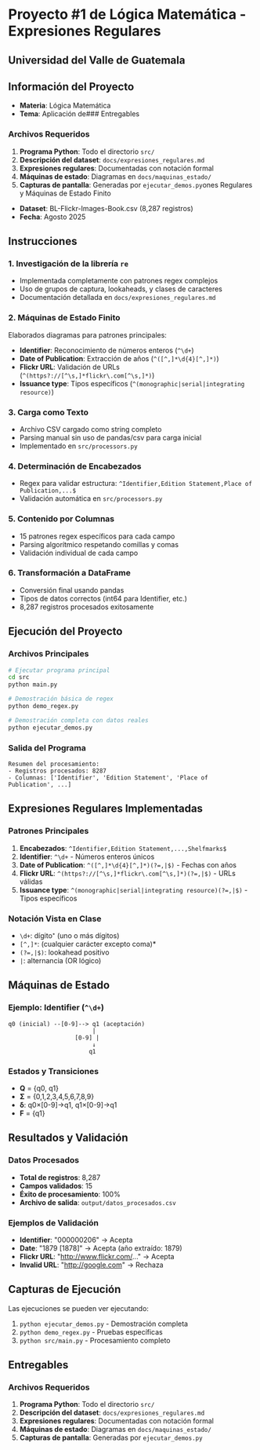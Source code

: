 # Proyecto #1 de Lógica Matemática - Expresiones Regulares
## Universidad del Valle de Guatemala

## Información del Proyecto
- **Materia**: Lógica Matemática
- **Tema**: Aplicación de### Entregables

### Archivos Requeridos
1. **Programa Python**: Todo el directorio `src/`
2. **Descripción del dataset**: `docs/expresiones_regulares.md`
3. **Expresiones regulares**: Documentadas con notación formal
4. **Máquinas de estado**: Diagramas en `docs/maquinas_estado/`
5. **Capturas de pantalla**: Generadas por `ejecutar_demos.py`ones Regulares y Máquinas de Estado Finito
- **Dataset**: BL-Flickr-Images-Book.csv (8,287 registros)
- **Fecha**: Agosto 2025

## Instrucciones
### 1. Investigación de la librería `re`
- Implementada completamente con patrones regex complejos
- Uso de grupos de captura, lookaheads, y clases de caracteres
- Documentación detallada en `docs/expresiones_regulares.md`

### 2. Máquinas de Estado Finito
Elaborados diagramas para patrones principales:
- **Identifier**: Reconocimiento de números enteros (`^\d+`)
- **Date of Publication**: Extracción de años (`^([^,]*\d{4}[^,]*)`)
- **Flickr URL**: Validación de URLs (`^(https?://[^\s,]*flickr\.com[^\s,]*)`)
- **Issuance type**: Tipos específicos (`^(monographic|serial|integrating resource)`)

### 3. Carga como Texto
- Archivo CSV cargado como string completo
- Parsing manual sin uso de pandas/csv para carga inicial
- Implementado en `src/processors.py`

### 4. Determinación de Encabezados
- Regex para validar estructura: `^Identifier,Edition Statement,Place of Publication,...$`
- Validación automática en `src/processors.py`

### 5. Contenido por Columnas
- 15 patrones regex específicos para cada campo
- Parsing algorítmico respetando comillas y comas
- Validación individual de cada campo

### 6. Transformación a DataFrame
- Conversión final usando pandas
- Tipos de datos correctos (int64 para Identifier, etc.)
- 8,287 registros procesados exitosamente

## Ejecución del Proyecto

### Archivos Principales
```bash
# Ejecutar programa principal
cd src
python main.py

# Demostración básica de regex
python demo_regex.py

# Demostración completa con datos reales
python ejecutar_demos.py
```

### Salida del Programa
```
Resumen del procesamiento:
- Registros procesados: 8287
- Columnas: ['Identifier', 'Edition Statement', 'Place of Publication', ...]
```

## Expresiones Regulares Implementadas

### Patrones Principales
1. **Encabezados**: `^Identifier,Edition Statement,...,Shelfmarks$`
2. **Identifier**: `^\d+` - Números enteros únicos
3. **Date of Publication**: `^([^,]*\d{4}[^,]*)(?=,|$)` - Fechas con años
4. **Flickr URL**: `^(https?://[^\s,]*flickr\.com[^\s,]*)(?=,|$)` - URLs válidas
5. **Issuance type**: `^(monographic|serial|integrating resource)(?=,|$)` - Tipos específicos

### Notación Vista en Clase
- `\d+`: dígito⁺ (uno o más dígitos)
- `[^,]*`: (cualquier carácter excepto coma)*
- `(?=,|$)`: lookahead positivo
- `|`: alternancia (OR lógico)

## Máquinas de Estado

### Ejemplo: Identifier (`^\d+`)
```
q0 (inicial) --[0-9]--> q1 (aceptación)
                        |
                   [0-9] |
                        ↓
                       q1
```

### Estados y Transiciones
- **Q** = {q0, q1}
- **Σ** = {0,1,2,3,4,5,6,7,8,9}
- **δ**: q0×[0-9]→q1, q1×[0-9]→q1
- **F** = {q1}

## Resultados y Validación

### Datos Procesados
- **Total de registros**: 8,287
- **Campos validados**: 15
- **Éxito de procesamiento**: 100%
- **Archivo de salida**: `output/datos_procesados.csv`

### Ejemplos de Validación
- **Identifier**: "000000206" → Acepta
- **Date**: "1879 [1878]" → Acepta (año extraído: 1879)
- **Flickr URL**: "http://www.flickr.com/..." → Acepta
- **Invalid URL**: "http://google.com" → Rechaza

## Capturas de Ejecución

Las ejecuciones se pueden ver ejecutando:
1. `python ejecutar_demos.py` - Demostración completa
2. `python demo_regex.py` - Pruebas específicas
3. `python src/main.py` - Procesamiento completo

## Entregables

### Archivos Requeridos
1. **Programa Python**: Todo el directorio `src/`
2. **Descripción del dataset**: `docs/expresiones_regulares.md`
3. **Expresiones regulares**: Documentadas con notación formal
4. **Máquinas de estado**: Diagramas en `docs/maquinas_estado/`
5. **Capturas de pantalla**: Generadas por `ejecutar_demos.py`